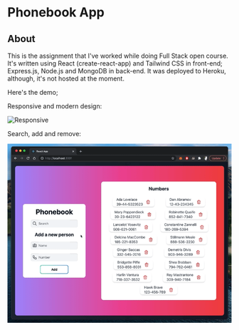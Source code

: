 # Phonebook App

## About

This is the assignment that I've worked while doing Full Stack open course.
It's written using React (create-react-app) and Tailwind CSS in front-end; Express.js, Node.js and MongoDB in back-end. It was deployed to Heroku, although, it's not hosted at the moment.

Here's the demo;

Responsive and modern design:

![Responsive](./public/phonebook_demo1.gif)

Search, add and remove:

![Search, add, remove](./public/phonebook_demo2.gif)
